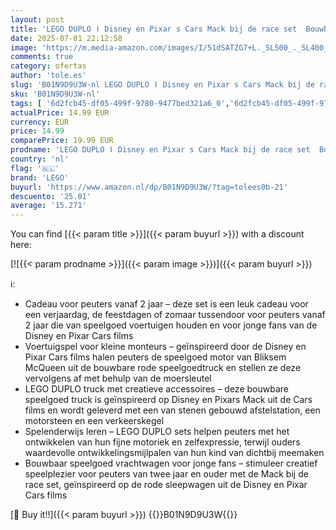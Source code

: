 ```yaml
---
layout: post
title: 'LEGO DUPLO ǀ Disney en Pixar s Cars Mack bij de race set  Bouwbaar Speelgoed voor Peuters met Rode Sleepwagen uit de Film  Cadeau voor 2 Jarigen en Ouder 10417'
date: 2025-07-01 22:12:58
image: 'https://m.media-amazon.com/images/I/51dSATZG7+L._SL500_._SL400_.jpg'
comments: true
category: ofertas
author: 'tole.es'
slug: 'B01N9D9U3W-nl LEGO DUPLO ǀ Disney en Pixar s Cars Mack bij de race set...'
sku: 'B01N9D9U3W-nl'
tags: [ '6d2fcb45-df05-499f-9780-9477bed321a6_0','6d2fcb45-df05-499f-9780-9477bed321a6_2601','6d2fcb45-df05-499f-9780-9477bed321a6_501','Arborist Merchandising Root','Bouw- & constructiespeelgoed','Educatief speelgoed','Montessori','Self Service','Sinterklaas','Special Features Stores','Speelgoed & spellen','Speelgoedbouwsets','lego','🇳🇱', ]
actualPrice: 14.99 EUR
currency: EUR
price: 14.99
comparePrice: 19.99 EUR
prodname: 'LEGO DUPLO ǀ Disney en Pixar s Cars Mack bij de race set  Bouwbaar Speelgoed voor Peuters met Rode Sleepwagen uit de Film  Cadeau voor 2 Jarigen en Ouder 10417'
country: 'nl'
flag: '🇳🇱'
brand: 'LEGO'
buyurl: 'https://www.amazon.nl/dp/B01N9D9U3W/?tag=tolees0b-21'
descuento: '25.01'
average: '15.271'
---
```


You can find [{{< param title >}}]({{< param buyurl >}}) with a discount here:

[![{{< param prodname >}}]({{< param image >}})]({{< param buyurl >}})

ℹ️:

- Cadeau voor peuters vanaf 2 jaar – deze set is een leuk cadeau voor een verjaardag, de feestdagen of zomaar tussendoor voor peuters vanaf 2 jaar die van speelgoed voertuigen houden en voor jonge fans van de Disney en Pixar Cars films
- Voertuigspel voor kleine monteurs – geïnspireerd door de Disney en Pixar Cars films halen peuters de speelgoed motor van Bliksem McQueen uit de bouwbare rode speelgoedtruck en stellen ze deze vervolgens af met behulp van de moersleutel
- LEGO DUPLO truck met creatieve accessoires – deze bouwbare speelgoed truck is geïnspireerd op Disney en Pixars Mack uit de Cars films en wordt geleverd met een van stenen gebouwd afstelstation, een motorsteen en een verkeerskegel
- Spelenderwijs leren – LEGO DUPLO sets helpen peuters met het ontwikkelen van hun fijne motoriek en zelfexpressie, terwijl ouders waardevolle ontwikkelingsmijlpalen van hun kind van dichtbij meemaken
- Bouwbaar speelgoed vrachtwagen voor jonge fans – stimuleer creatief speelplezier voor peuters van twee jaar en ouder met de Mack bij de race set, geïnspireerd op de rode sleepwagen uit de Disney en Pixar Cars films

[🛒 Buy it!!]({{< param buyurl >}})
{{<world>}}B01N9D9U3W{{</world>}}
